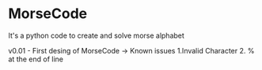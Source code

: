 # MorseCode
It's a python code to create and solve morse alphabet

v0.01 - First desing of MorseCode
        -> Known issues
        1.Invalid Character
        2. % at the end of line